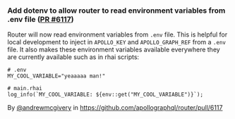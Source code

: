 ### Add dotenv to allow router to read environment variables from .env file ([PR #6117](https://github.com/apollographql/router/pull/6117))

Router will now read environment variables from `.env` file. This is helpful for local development to inject in `APOLLO_KEY` and `APOLLO_GRAPH_REF` from a `.env` file. It also makes these environment variables available everywhere they are currently available such as in rhai scripts:

```
# .env
MY_COOL_VARIABLE="yeaaaaa man!"

# main.rhai
log_info(`MY_COOL_VARIABLE: ${env::get("MY_COOL_VARIABLE")}`);
```

By [@andrewmcgivery](https://github.com/andrewmcgivery) in https://github.com/apollographql/router/pull/6117
